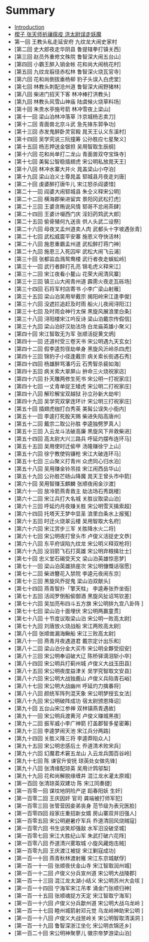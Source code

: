# Summary

* [Introduction](README.md)
* [楔子 张天师祈禳瘟疫 洪太尉误走妖魔](xie_zi_zhang_tian_shi_qi_rang_wen_yi_hong_tai_wei_wu_zou_yao_9b545d.md)
* 第一回 王教头私走延安府 九纹龙大闹史家村
* [第二回 史大郎夜走华阴县 鲁提辖拳打镇关西]
* [第三回 赵员外重修文殊院 鲁智深大闹五台山]
* [第四回 小霸王醉入销金帐 花和尚大闹桃花村]
* [第五回 九纹龙翦径赤松林 鲁智深火烧瓦官寺]
* [第六回 花和尚倒拔垂杨柳 豹子头误入白虎堂]
* [第七回 林教头刺配沧州道 鲁智深大闹野猪林]
* [第八回 柴进门招天下客 林冲棒打洪教头]
* [第九回 林教头风雪山神庙 陆虞候火烧草料场]
* [第十回 朱贵水亭施号箭 林冲雪夜上梁山]
* [第十一回 梁山泊林冲落草 汴京城杨志卖刀]
* [第十二回 青面兽北京斗武 急先锋东郭争功]
* [第十三回 赤发鬼醉卧灵官殿 晁天王认义东溪村]
* [第十四回 吴学究说三阮撞筹 公孙胜应七星聚义]
* [第十五回 杨志押送金银担 吴用智取生辰纲]
* [第十六回 花和尚单打二龙山 青面兽双夺宝珠寺]
* [第十七回 美髯公智稳插翅虎 宋公明私放晁天王]
* [第十八回 林冲水寨大并火 晁盖梁山小夺泊]
* [第十九回 梁山泊义士尊晁盖 郓城县月夜走刘唐]
* [第二十回 虔婆醉打唐牛儿 宋江怒杀阎婆惜]
* [第二十一回 阎婆大闹郓城县 朱仝义释宋公明]
* [第二十二回 横海郡柴进留宾 景阳冈武松打虎]
* [第二十三回 王婆贪贿说风情 郓哥不忿闹茶肆]
* [第二十四回 王婆计啜西门庆 淫妇药鸩武大郎]
* [第二十五回 偷骨殖何九送丧 供人头武二设祭]
* [第二十六回 母夜叉孟州道卖人肉 武都头十字坡遇张青]
* [第二十七回 武松威震平安寨 施恩义夺快活林]
* [第二十八回 施恩重霸孟州道 武松醉打蒋门神]
* [第二十九回 施恩三入死囚牢 武松大闹飞云浦]
* [第三十回 张都监血溅鸳鸯楼 武行者夜走蜈蚣岭]
* [第三十一回 武行者醉打孔亮 锦毛虎义释宋江]
* [第三十二回 宋江夜看小鳌山 花荣大闹清风寨]
* [第三十三回 镇三山大闹青州道 霹雳火夜走瓦砾场]
* [第三十四回 石将军村店寄书 小李广梁山射雁]
* [第三十五回 梁山泊吴用举戴宗 揭阳岭宋江逢李俊]
* [第三十六回 没遮拦追赶及时雨 船火儿夜闹浔阳江]
* [第三十七回 及时雨会神行太保 黑旋风展浪里白条]
* [第三十八回 浔阳楼宋江吟反诗 梁山泊戴宗传假信]
* [第三十九回 梁山泊好汉劫法场 白龙庙英雄小聚义]
* [第四十回 宋江智取无为军 张顺活捉黄文炳]
* [第四十一回 还道村受三卷天书 宋公明遇九天玄女]
* [第四十二回 假李逵剪径劫单身 黑旋风沂岭杀四虎]
* [第四十三回 锦豹子小径逢戴宗 病关索长街遇石秀]
* [第四十四回 杨雄醉骂潘巧云 石秀智杀裴如海]
* [第四十五回 病关索大翠屏山 拚命三火烧祝家店]
* [第四十六回 扑天雕两修生死书 宋公明一打祝家庄]
* [第四十七回 一丈青单捉王矮虎 宋公明二打祝家庄]
* [第四十八回 解珍解宝双越狱 孙立孙新大劫牢]
* [第四十九回 吴学究双掌连环计 宋公明三打祝家庄]
* [第五十回 插翅虎枷打白秀英 美髯公误失小衙内]
* [第五十一回 李逵打死殷天赐 柴进失陷高唐州]
* [第五十二回 戴宗二取公孙胜 李逵独劈罗真人]
* [第五十三回 入云龙斗法破高廉 黑旋风下井救柴进]
* [第五十四回 高太尉大兴三路兵 呼延灼摆布连环马]
* [第五十五回 吴用使时迁偷甲 汤隆赚徐宁上山]
* [第五十六回 徐宁教使钩镰枪 宋江大破连环马]
* [第五十七回 三山聚义打青州 众虎同心归水泊]
* [第五十八回 吴用赚金铃吊挂 宋江闹西岳华山]
* [第五十九回 公孙胜芒砀山降魔 晁天王曾头市中箭]
* [第六十回 吴用智赚玉麒麟 张顺夜闹金沙渡]
* [第六十一回 放冷箭燕青救主 劫法场石秀跳楼]
* [第六十二回 宋江兵打大名城 关胜议取梁山泊]
* [第六十三回 呼延灼月夜赚关胜 宋公明雪天擒索超]
* [第六十四回 托塔天王梦中显圣 浪里白条水上报冤]
* [第六十五回 时迁火烧翠云楼 吴用智取大名府]
* [第六十六回 宋江赏步三军 关胜降水火二将]
* [第六十七回 宋公明夜打曾头市 卢俊义活捉史文恭]
* [第六十八回 东平府误陷九纹龙 宋公明义释双枪将]
* [第六十九回 没羽箭飞石打英雄 宋公明弃粮擒壮士]
* [第七十回 忠义堂石碣受天文 梁山泊英雄惊恶梦]
* [第七十一回 梁山泊英雄排座次 宋公明慷慨话宿愿]
* [第七十二回 柴进簪花入禁院 李逵元夜闹东京]
* [第七十三回 黑旋风乔捉鬼 梁山泊双献头]
* [第七十四回 燕青智扑「擎天柱」 李逵寿张乔坐衙]
* [第七十五回 活阎罗倒船偷御酒 黑旋风扯诏骂钦差]
* [第七十六回 吴加亮布四斗五方旗 宋公明排九宫八卦阵 ]
* [第七十七回 梁山泊十面埋伏 宋公明两赢童贯]
* [第七十八回 十节度议取梁山泊 宋公明一败高太尉]
* [第七十九回 刘唐放火烧战船 宋江两败高太尉]
* [第八十回 张顺凿漏海鳅船 宋江三败高太尉]
* [第八十一回 燕青月夜遇道君 戴宗定计出乐和]
* [第八十二回 梁山泊分金大买市 宋公明全夥受招安]
* [第八十三回 宋公明奉诏破大辽 陈桥驿滴泪斩小卒]
* [第八十四回 宋公明兵打蓟州城 卢俊义大战玉田县]
* [第八十五回 宋公明夜度益津关 吴学究智取文安县]
* [第八十六回 宋公明大战独鹿山 卢俊义兵陷青石峪]
* [第八十七回 宋公明大战幽州 呼延灼力擒番将]
* [第八十八回 颜统军阵列混天象 宋公明梦授玄女法]
* [第八十九回 宋公明破阵成功 宿太尉颁恩降诏]
* [第九十回 五台山宋江参禅 双林镇燕青遇故]
* [第九十一回 宋公明兵渡黄河 卢俊义赚城黑夜]
* [第九十二回 振军威小李广神箭 打盖郡智多星密筹]
* [第九十三回 李逵梦闹天池 宋江兵分两路]
* [第九十四回 关胜义降三将 李逵莽陷众人]
* [第九十五回 宋公明忠感后土 乔道清术败宋兵]
* [第九十六回 幻魔君术窘五龙山 入云龙兵围百谷岭]
* [第九十七回 陈 谏官升安抚 琼英处女做先锋]
* [第九十八回 张清缘配琼英 吴用计鸩邬梨]
* [第九十九回 花和尚解脱缘缠井 混江龙水灌太原城]
* [第一百回 张清琼英双建功 陈 宋江同奏捷]
* [第一百零一回 谋坟地阴险产逆 蹈春阳妖 生奸]
* [第一百零二回 王庆因奸 官司 龚端被打师军犯]
* [第一百零三回 张管营因妾弟丧身 范节级为表兄医脸]
* [第一百零四回 段家庄重招新女婿 房山寨双并旧强人]
* [第一百零五回 宋公明避暑疗军兵 乔道清回风烧贼寇]
* [第一百零六回 书生谈笑却强敌 水军汨没破坚城]
* [第一百零七回 宋江大胜纪山军 朱武打破六花阵]
* [第一百零八回 乔道清兴雾取城 小旋风藏炮击贼]
* [第一百零九回 王庆渡江被捉 宋江剿寇成功]
* [第一百一十回 燕青秋林渡射雁 宋江东京城献俘]
* [第一百一十一回 张顺夜伏金山寺 宋江智取润州城]
* [第一百一十二回 卢俊义分兵宣州道 宋公明大战陵郡]
* [第一百一十三回 混江龙太湖小结义 宋公明苏州大会垓 ]
* [第一百一十四回 宁海军宋江吊孝 涌金门张顺归神]
* [第一百一十五回 张顺魂捉方天定 宋江智取宁海军]
* [第一百一十六回 卢俊义分兵歙州道 宋公明大战乌龙岭 ]
* [第一百一十七回 睦州城箭射邓元觉 乌龙岭神助宋公明 ]
* [第一百一十八回 卢俊义大战昱岭关 宋公明智取清溪洞 ]
* [第一百一十九回 鲁智深浙江坐化 宋公明衣锦还乡]
* [第一百二十回 宋公明神聚蓼儿 徽宗帝梦游梁山泊]

